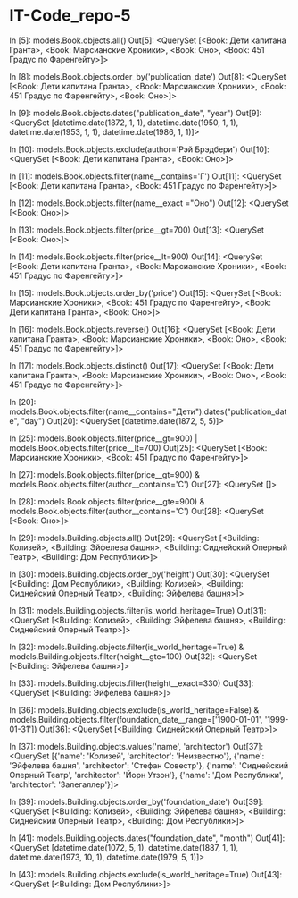 # IT-Code_repo-5
In [5]: models.Book.objects.all()
Out[5]: <QuerySet [<Book: Дети капитана Гранта>, <Book: Марсианские Хроники>, <Book: Оно>, <Book: 451 Градус по Фаренгейту>]>

In [8]: models.Book.objects.order_by('publication_date')
Out[8]: <QuerySet [<Book: Дети капитана Гранта>, <Book: Марсианские Хроники>, <Book: 451 Градус по Фаренгейту>, <Book: Оно>]>

In [9]: models.Book.objects.dates("publication_date", "year")
Out[9]: <QuerySet [datetime.date(1872, 1, 1), datetime.date(1950, 1, 1), datetime.date(1953, 1, 1), datetime.date(1986, 1, 1)]>

In [10]: models.Book.objects.exclude(author='Рэй Брэдбери')
Out[10]: <QuerySet [<Book: Дети капитана Гранта>, <Book: Оно>]>

In [11]: models.Book.objects.filter(name__contains='Г')
Out[11]: <QuerySet [<Book: Дети капитана Гранта>, <Book: 451 Градус по Фаренгейту>]>

In [12]: models.Book.objects.filter(name__exact ="Оно")
Out[12]: <QuerySet [<Book: Оно>]>

In [13]: models.Book.objects.filter(price__gt=700)
Out[13]: <QuerySet [<Book: Оно>]>

In [14]: models.Book.objects.filter(price__lt=900)
Out[14]: <QuerySet [<Book: Дети капитана Гранта>, <Book: Марсианские Хроники>, <Book: 451 Градус по Фаренгейту>]>

In [15]: models.Book.objects.order_by('price')
Out[15]: <QuerySet [<Book: Марсианские Хроники>, <Book: 451 Градус по Фаренгейту>, <Book: Дети капитана Гранта>, <Book: Оно>]>

In [16]: models.Book.objects.reverse()
Out[16]: <QuerySet [<Book: Дети капитана Гранта>, <Book: Марсианские Хроники>, <Book: Оно>, <Book: 451 Градус по Фаренгейту>]>

In [17]: models.Book.objects.distinct()
Out[17]: <QuerySet [<Book: Дети капитана Гранта>, <Book: Марсианские Хроники>, <Book: Оно>, <Book: 451 Градус по Фаренгейту>]>

In [20]: models.Book.objects.filter(name__contains="Дети").dates("publication_date", "day")
Out[20]: <QuerySet [datetime.date(1872, 5, 5)]>

In [25]: models.Book.objects.filter(price__gt=900) | models.Book.objects.filter(price__lt=700)
Out[25]: <QuerySet [<Book: Марсианские Хроники>, <Book: 451 Градус по Фаренгейту>]>

In [27]: models.Book.objects.filter(price__gt=900) & models.Book.objects.filter(author__contains='С')
Out[27]: <QuerySet []>

In [28]:  models.Book.objects.filter(price__gte=900) & models.Book.objects.filter(author__contains='С')
Out[28]: <QuerySet [<Book: Оно>]>

In [29]: models.Building.objects.all()
Out[29]: <QuerySet [<Building: Колизей>, <Building: Эйфелева башня>, <Building: Сиднейский Оперный Театр>, <Building: Дом Республики>]>

In [30]: models.Building.objects.order_by('height')
Out[30]: <QuerySet [<Building: Дом Республики>, <Building: Колизей>, <Building: Сиднейский Оперный Театр>, <Building: Эйфелева башня>]>

In [31]: models.Building.objects.filter(is_world_heritage=True)
Out[31]: <QuerySet [<Building: Колизей>, <Building: Эйфелева башня>, <Building: Сиднейский Оперный Театр>]>

In [32]: models.Building.objects.filter(is_world_heritage=True) & models.Building.objects.filter(height__gte=100)
Out[32]: <QuerySet [<Building: Эйфелева башня>]>

In [33]: models.Building.objects.filter(height__exact=330)
Out[33]: <QuerySet [<Building: Эйфелева башня>]>

In [36]:  models.Building.objects.exclude(is_world_heritage=False) & models.Building.objects.filter(foundation_date__range=['1900-01-01', '1999-01-31'])
Out[36]: <QuerySet [<Building: Сиднейский Оперный Театр>]>

In [37]: models.Building.objects.values('name', 'architector')
Out[37]: <QuerySet [{'name': 'Колизей', 'architector': 'Неизвестно'}, {'name': 'Эйфелева башня', 'architector': 'Стефан Совестр'}, {'name': 'Сиднейский Оперный Театр', 'architector': 'Йорн Утзон'}, {'name': 'Дом Республики', 'architector': 'Залегаллер'}]>

In [39]: models.Building.objects.order_by('foundation_date')
Out[39]: <QuerySet [<Building: Колизей>, <Building: Эйфелева башня>, <Building: Сиднейский Оперный Театр>, <Building: Дом Республики>]>

In [41]: models.Building.objects.dates("foundation_date", "month")
Out[41]: <QuerySet [datetime.date(1072, 5, 1), datetime.date(1887, 1, 1), datetime.date(1973, 10, 1), datetime.date(1979, 5, 1)]>

In [43]: models.Building.objects.exclude(is_world_heritage=True)
Out[43]: <QuerySet [<Building: Дом Республики>]>
